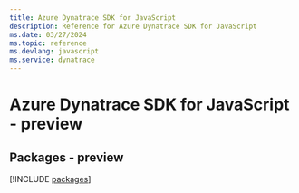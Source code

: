 ```yaml
---
title: Azure Dynatrace SDK for JavaScript
description: Reference for Azure Dynatrace SDK for JavaScript
ms.date: 03/27/2024
ms.topic: reference
ms.devlang: javascript
ms.service: dynatrace
---
```

# Azure Dynatrace SDK for JavaScript - preview
## Packages - preview
[!INCLUDE [packages](dynatrace-index.md)]